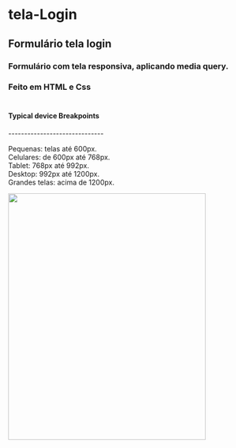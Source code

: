 # tela-Login

## Formulário tela login

### Formulário com tela responsiva, aplicando media query.
### Feito em HTML e Css<br><br>

<h4>Typical device Breakpoints</h4>
------------------------------
<p>Pequenas: telas até 600px. <br>
Celulares: de 600px até 768px.<br>
Tablet: 768px até 992px.<br>
Desktop: 992px até 1200px.<br>
Grandes telas: acima de 1200px.</p>

<div>
<img width="400px" height= "500px" src="https://github.com/EderDSouza/tela-Login/tree/main/image" ><br>
<img><br>
<img>
</div>

